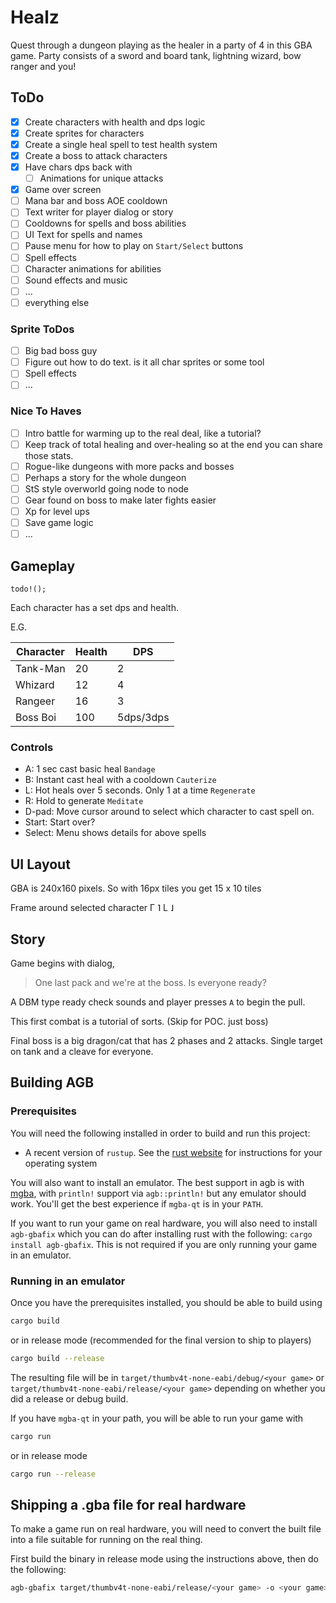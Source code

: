# Healz

Quest through a dungeon playing as the healer in a party of 4 in this GBA game.
Party consists of a sword and board tank, lightning wizard, bow ranger and you!

## ToDo

- [x] Create characters with health and dps logic
- [x] Create sprites for characters
- [x] Create a single heal spell to test health system
- [x] Create a boss to attack characters
- [x] Have chars dps back with
  - [ ] Animations for unique attacks
- [x] Game over screen
- [ ] Mana bar and boss AOE cooldown
- [ ] Text writer for player dialog or story
- [ ] Cooldowns for spells and boss abilities
- [ ] UI Text for spells and names
- [ ] Pause menu for how to play on `Start/Select` buttons
- [ ] Spell effects
- [ ] Character animations for abilities
- [ ] Sound effects and music
- [ ] ...
- [ ] everything else

### Sprite ToDos

- [ ] Big bad boss guy
- [ ] Figure out how to do text. is it all char sprites or some tool
- [ ] Spell effects
- [ ] ...

### Nice To Haves

- [ ] Intro battle for warming up to the real deal, like a tutorial?
- [ ] Keep track of total healing and over-healing so at the end you can share those stats.
- [ ] Rogue-like dungeons with more packs and bosses
- [ ] Perhaps a story for the whole dungeon
- [ ] StS style overworld going node to node
- [ ] Gear found on boss to make later fights easier
- [ ] Xp for level ups
- [ ] Save game logic
- [ ] ...

## Gameplay

`todo!();`

Each character has a set dps and health.

E.G.

| Character | Health  | DPS       |
|-----------|---------|-----------|
| Tank-Man  | 20      | 2         |
| Whizard   | 12      | 4         |
| Rangeer   | 16      | 3         |
| Boss Boi  | 100     | 5dps/3dps |

### Controls

- A: 1 sec cast basic heal `Bandage`
- B: Instant cast heal with a cooldown `Cauterize`
- L: Hot heals over 5 seconds. Only 1 at a time `Regenerate`
- R: Hold to generate `Meditate`
- D-pad: Move cursor around to select which character to cast spell on.
- Start: Start over?
- Select: Menu shows details for above spells

## UI Layout

GBA is 240x160 pixels.
So with 16px tiles you get 15 x 10 tiles

Frame around selected character
Γ    ˥
L    ˩

## Story

Game begins with dialog,
> One last pack and we're at the boss. Is everyone ready?

A DBM type ready check sounds and player presses `A` to begin the pull.

This first combat is a tutorial of sorts. (Skip for POC. just boss)

Final boss is a big dragon/cat that has 2 phases and 2 attacks. Single target on tank and a cleave for everyone.

## Building AGB

### Prerequisites

You will need the following installed in order to build and run this project:

* A recent version of `rustup`. See the [rust website](https://www.rust-lang.org/tools/install) for instructions for your operating system

You will also want to install an emulator. The best support in agb is with [mgba](https://mgba.io), with
`println!` support via `agb::println!` but any emulator should work. You'll get the best experience if
`mgba-qt` is in your `PATH`.

If you want to run your game on real hardware, you will also need to install `agb-gbafix` which you can do after installing
rust with the following: `cargo install agb-gbafix`. This is not required if you are only running your game in an emulator.

### Running in an emulator

Once you have the prerequisites installed, you should be able to build using

```sh
cargo build
```

or in release mode (recommended for the final version to ship to players)

```sh
cargo build --release
```

The resulting file will be in `target/thumbv4t-none-eabi/debug/<your game>` or `target/thumbv4t-none-eabi/release/<your game>` depending on
whether you did a release or debug build.

If you have `mgba-qt` in your path, you will be able to run your game with

```sh
cargo run
```

or in release mode

```sh
cargo run --release
```

## Shipping a .gba file for real hardware

To make a game run on real hardware, you will need to convert the built file into a file suitable for
running on the real thing.

First build the binary in release mode using the instructions above, then do the following:

```sh
agb-gbafix target/thumbv4t-none-eabi/release/<your game> -o <your game>.gba
```
